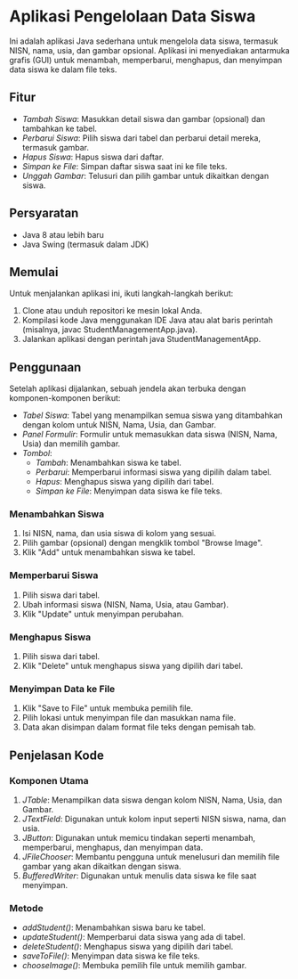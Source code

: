 # Aplikasi Pengelolaan Data Siswa

Ini adalah aplikasi Java sederhana untuk mengelola data siswa, termasuk NISN, nama, usia, dan gambar opsional. Aplikasi ini menyediakan antarmuka grafis (GUI) untuk menambah, memperbarui, menghapus, dan menyimpan data siswa ke dalam file teks.

## Fitur

- *Tambah Siswa*: Masukkan detail siswa dan gambar (opsional) dan tambahkan ke tabel.
- *Perbarui Siswa*: Pilih siswa dari tabel dan perbarui detail mereka, termasuk gambar.
- *Hapus Siswa*: Hapus siswa dari daftar.
- *Simpan ke File*: Simpan daftar siswa saat ini ke file teks.
- *Unggah Gambar*: Telusuri dan pilih gambar untuk dikaitkan dengan siswa.

## Persyaratan

- Java 8 atau lebih baru
- Java Swing (termasuk dalam JDK)

## Memulai

Untuk menjalankan aplikasi ini, ikuti langkah-langkah berikut:

1. Clone atau unduh repositori ke mesin lokal Anda.
2. Kompilasi kode Java menggunakan IDE Java atau alat baris perintah (misalnya, javac StudentManagementApp.java).
3. Jalankan aplikasi dengan perintah java StudentManagementApp.

## Penggunaan

Setelah aplikasi dijalankan, sebuah jendela akan terbuka dengan komponen-komponen berikut:

- *Tabel Siswa*: Tabel yang menampilkan semua siswa yang ditambahkan dengan kolom untuk NISN, Nama, Usia, dan Gambar.
- *Panel Formulir*: Formulir untuk memasukkan data siswa (NISN, Nama, Usia) dan memilih gambar.
- *Tombol*:
    - *Tambah*: Menambahkan siswa ke tabel.
    - *Perbarui*: Memperbarui informasi siswa yang dipilih dalam tabel.
    - *Hapus*: Menghapus siswa yang dipilih dari tabel.
    - *Simpan ke File*: Menyimpan data siswa ke file teks.

### Menambahkan Siswa
1. Isi NISN, nama, dan usia siswa di kolom yang sesuai.
2. Pilih gambar (opsional) dengan mengklik tombol "Browse Image".
3. Klik "Add" untuk menambahkan siswa ke tabel.

### Memperbarui Siswa
1. Pilih siswa dari tabel.
2. Ubah informasi siswa (NISN, Nama, Usia, atau Gambar).
3. Klik "Update" untuk menyimpan perubahan.

### Menghapus Siswa
1. Pilih siswa dari tabel.
2. Klik "Delete" untuk menghapus siswa yang dipilih dari tabel.

### Menyimpan Data ke File
1. Klik "Save to File" untuk membuka pemilih file.
2. Pilih lokasi untuk menyimpan file dan masukkan nama file.
3. Data akan disimpan dalam format file teks dengan pemisah tab.

## Penjelasan Kode

### Komponen Utama

1. *JTable*: Menampilkan data siswa dengan kolom NISN, Nama, Usia, dan Gambar.
2. *JTextField*: Digunakan untuk kolom input seperti NISN siswa, nama, dan usia.
3. *JButton*: Digunakan untuk memicu tindakan seperti menambah, memperbarui, menghapus, dan menyimpan data.
4. *JFileChooser*: Membantu pengguna untuk menelusuri dan memilih file gambar yang akan dikaitkan dengan siswa.
5. *BufferedWriter*: Digunakan untuk menulis data siswa ke file saat menyimpan.

### Metode

- *addStudent()*: Menambahkan siswa baru ke tabel.
- *updateStudent()*: Memperbarui data siswa yang ada di tabel.
- *deleteStudent()*: Menghapus siswa yang dipilih dari tabel.
- *saveToFile()*: Menyimpan data siswa ke file teks.
- *chooseImage()*: Membuka pemilih file untuk memilih gambar.
